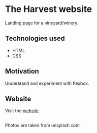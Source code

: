# The Harvest website

Landing page for a vineyard/winery.

## Technologies used

- HTML
- CSS

## Motivation

Understand and experiment with flexbox.

## Website

Visit the [website](https://mrunmayee2906.github.io/The-Harvest/)

##

Photos are taken from unsplash.com
